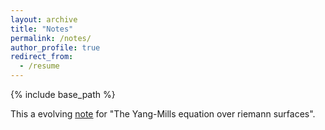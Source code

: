 ```yaml
---
layout: archive
title: "Notes"
permalink: /notes/
author_profile: true
redirect_from:
  - /resume
---
```


{% include base_path %}

This a evolving [note](https://Toxins.github.io/pdfs/NotesforYangmills.pdf) for "The Yang-Mills equation over riemann surfaces".
